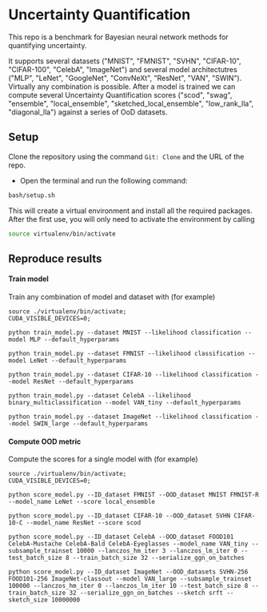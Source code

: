 # Uncertainty Quantification

This repo is a benchmark for Bayesian neural network methods for quantifying uncertainty.

It supports several datasets ("MNIST", "FMNIST", "SVHN", "CIFAR-10", "CIFAR-100", "CelebA", "ImageNet") and several model architectutres ("MLP", "LeNet", "GoogleNet", "ConvNeXt", "ResNet", "VAN", "SWIN"). Virtually any combination is possible. After a model is trained we can compute several Uncertainty Quantification scores ("scod", "swag", "ensemble", "local_ensemble", "sketched_local_ensemble", "low_rank_lla", "diagonal_lla") against a series of OoD datasets.

## Setup 
Clone the repository using the command `Git: Clone` and the URL of the repo.
- Open the terminal and run the following command:
```bash
bash/setup.sh
```
This will create a virtual environment and install all the required packages. After the first use, you will only need to activate the environment by calling

```bash
source virtualenv/bin/activate
```

## Reproduce results

#### Train model

Train any combination of model and dataset with (for example)
```
source ./virtualenv/bin/activate;
CUDA_VISIBLE_DEVICES=0;

python train_model.py --dataset MNIST --likelihood classification --model MLP --default_hyperparams 

python train_model.py --dataset FMNIST --likelihood classification --model LeNet --default_hyperparams

python train_model.py --dataset CIFAR-10 --likelihood classification --model ResNet --default_hyperparams

python train_model.py --dataset CelebA --likelihood binary_multiclassification --model VAN_tiny --default_hyperparams

python train_model.py --dataset ImageNet --likelihood classification --model SWIN_large --default_hyperparams
```

#### Compute OOD metric

Compute the scores for a single model with (for example)
```
source ./virtualenv/bin/activate;
CUDA_VISIBLE_DEVICES=0;

python score_model.py --ID_dataset FMNIST --OOD_dataset MNIST FMNIST-R --model_name LeNet --score local_ensemble

python score_model.py --ID_dataset CIFAR-10 --OOD_dataset SVHN CIFAR-10-C --model_name ResNet --score scod

python score_model.py --ID_dataset CelebA --OOD_dataset FOOD101 CelebA-Mustache CelebA-Bald CelebA-Eyeglasses --model_name VAN_tiny --subsample_trainset 10000 --lanczos_hm_iter 3 --lanczos_lm_iter 0 --test_batch_size 8 --train_batch_size 32 --serialize_ggn_on_batches

python score_model.py --ID_dataset ImageNet --OOD_datasets SVHN-256 FOOD101-256 ImageNet-classout --model VAN_large --subsample_trainset 100000 --lanczos_hm_iter 0 --lanczos_lm_iter 10 --test_batch_size 8 --train_batch_size 32 --serialize_ggn_on_batches --sketch srft --sketch_size 10000000
```